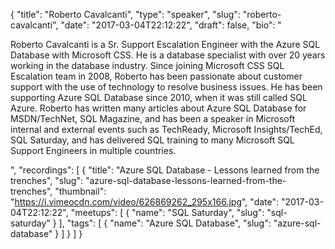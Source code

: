 {
  "title": "Roberto Cavalcanti",
  "type": "speaker",
  "slug": "roberto-cavalcanti",
  "date": "2017-03-04T22:12:22",
  "draft": false,
  "bio": "<p>Roberto Cavalcanti is a Sr. Support Escalation Engineer with the Azure SQL Database with Microsoft CSS. He is a database specialist with over 20 years working in the database industry. Since joining Microsoft CSS SQL Escalation team in 2008, Roberto has been passionate about customer support with the use of technology to resolve business issues. He has been supporting Azure SQL Database since 2010, when it was still called SQL Azure. Roberto has written many articles about Azure SQL Database for MSDN/TechNet, SQL Magazine, and has been a speaker in Microsoft internal and external events such as TechReady, Microsoft Insights/TechEd, SQL Saturday, and has delivered SQL training to many Microsoft SQL Support Engineers in multiple countries.</p>",
  "recordings": [
    {
      "title": "Azure SQL Database - Lessons learned from the trenches",
      "slug": "azure-sql-database-lessons-learned-from-the-trenches",
      "thumbnail": "https://i.vimeocdn.com/video/626869262_295x166.jpg",
      "date": "2017-03-04T22:12:22",
      "meetups": [
        {
          "name": "SQL Saturday",
          "slug": "sql-saturday"
        }
      ],
      "tags": [
        {
          "name": "Azure SQL Database",
          "slug": "azure-sql-database"
        }
      ]
    }
  ]
}